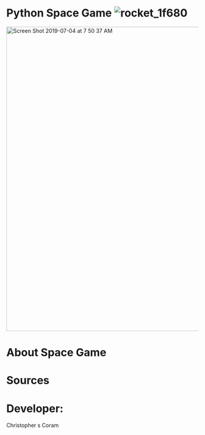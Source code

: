 # Python Space Game ![rocket_1f680](https://user-images.githubusercontent.com/36040531/60665069-74b33b00-9e31-11e9-85d6-9b9c340a94a3.png)

<img width="797" alt="Screen Shot 2019-07-04 at 7 50 37 AM" src="https://user-images.githubusercontent.com/36040531/60664767-b7c0de80-9e30-11e9-8328-253ae0c08e8b.png">


# About Space Game


# Sources


# Developer:
Christopher s Coram
